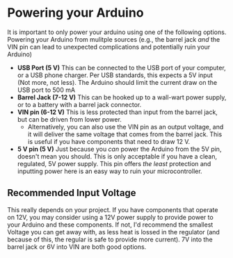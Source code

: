 # Powering your Arduino

It is important to only power your arduino using one of the following options. Powering your Arduino from mulitple sources (e.g., the barrel jack _and_ the VIN pin can lead to unexpected complications and potentially ruin your Arduino)
  * **USB Port (5 V)** This can be connected to the USB port of your computer, or a USB phone charger. Per USB standards, this expects a 5V input (Not more, not less). The Arduino should limit the current draw on the USB port to 500 mA
  * **Barrel Jack (7-12 V)** This can be hooked up to a wall-wart power supply, or to a battery with a barrel jack connector. 
  * **VIN pin (6-12 V)** This is less protected than input from the barrel jack, but can be driven from lower power.  
    * Alternatively, you can also use the VIN pin as an output voltage, and it will deliver the same voltage that comes from the barrel jack. This is useful if you have components that need to draw 12 V.
  * **5 V pin (5 V)** Just because you _can_ power the Arduino from the 5V pin, doesn't mean you should. This is only acceptable if you have a clean, regulated, 5V power supply. This pin offers _the least_ protection and inputting power here is an easy way to ruin your microcontroller.

## Recommended Input Voltage

  This really depends on your project. If you have components that operate on 12V, you may consider using a 12V power supply to provide power to your Arduino and these components. If not, I'd recommend the smallest Voltage you can get away with, as less heat is lossed in the regulator (and because of this, the regular is safe to provide more current).  7V into the barrel jack or 6V into VIN are both good options.